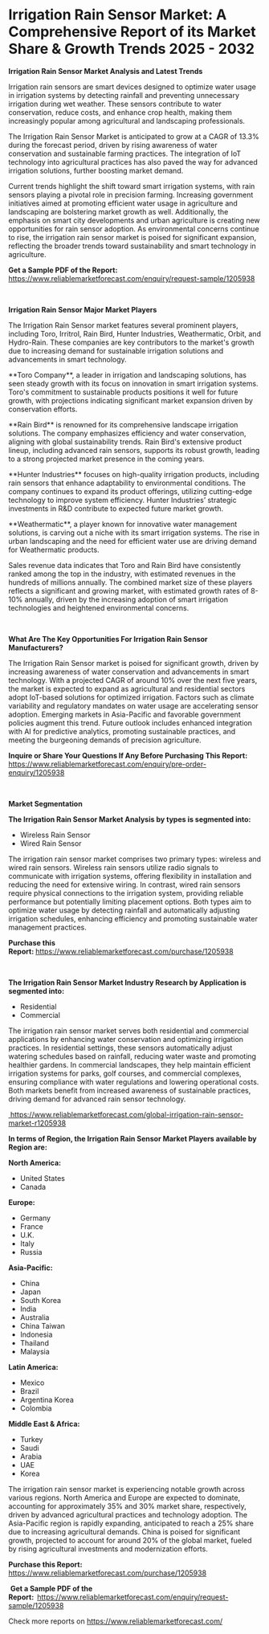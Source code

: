 <p><h1>Irrigation Rain Sensor Market: A Comprehensive Report of its Market Share & Growth Trends 2025 - 2032</h1></p><p><strong>Irrigation Rain Sensor Market Analysis and Latest Trends</strong></p>
<p><p>Irrigation rain sensors are smart devices designed to optimize water usage in irrigation systems by detecting rainfall and preventing unnecessary irrigation during wet weather. These sensors contribute to water conservation, reduce costs, and enhance crop health, making them increasingly popular among agricultural and landscaping professionals.</p><p>The Irrigation Rain Sensor Market is anticipated to grow at a CAGR of 13.3% during the forecast period, driven by rising awareness of water conservation and sustainable farming practices. The integration of IoT technology into agricultural practices has also paved the way for advanced irrigation solutions, further boosting market demand. </p><p>Current trends highlight the shift toward smart irrigation systems, with rain sensors playing a pivotal role in precision farming. Increasing government initiatives aimed at promoting efficient water usage in agriculture and landscaping are bolstering market growth as well. Additionally, the emphasis on smart city developments and urban agriculture is creating new opportunities for rain sensor adoption. As environmental concerns continue to rise, the irrigation rain sensor market is poised for significant expansion, reflecting the broader trends toward sustainability and smart technology in agriculture.</p></p>
<p><strong>Get a Sample PDF of the Report:&nbsp;</strong> <a href="https://www.reliablemarketforecast.com/enquiry/request-sample/1205938?utm_campaign=3120&utm_medium=2&utm_source=Github&utm_content=ia&utm_term=10042025&utm_id=irrigation-rain-sensor">https://www.reliablemarketforecast.com/enquiry/request-sample/1205938</a></p>
<p>&nbsp;</p>
<p><strong>Irrigation Rain Sensor Major Market Players</strong></p>
<p><p>The Irrigation Rain Sensor market features several prominent players, including Toro, Irritrol, Rain Bird, Hunter Industries, Weathermatic, Orbit, and Hydro-Rain. These companies are key contributors to the market's growth due to increasing demand for sustainable irrigation solutions and advancements in smart technology.</p><p>**Toro Company**, a leader in irrigation and landscaping solutions, has seen steady growth with its focus on innovation in smart irrigation systems. Toro's commitment to sustainable products positions it well for future growth, with projections indicating significant market expansion driven by conservation efforts.</p><p>**Rain Bird** is renowned for its comprehensive landscape irrigation solutions. The company emphasizes efficiency and water conservation, aligning with global sustainability trends. Rain Bird's extensive product lineup, including advanced rain sensors, supports its robust growth, leading to a strong projected market presence in the coming years.</p><p>**Hunter Industries** focuses on high-quality irrigation products, including rain sensors that enhance adaptability to environmental conditions. The company continues to expand its product offerings, utilizing cutting-edge technology to improve system efficiency. Hunter Industries’ strategic investments in R&D contribute to expected future market growth.</p><p>**Weathermatic**, a player known for innovative water management solutions, is carving out a niche with its smart irrigation systems. The rise in urban landscaping and the need for efficient water use are driving demand for Weathermatic products. </p><p>Sales revenue data indicates that Toro and Rain Bird have consistently ranked among the top in the industry, with estimated revenues in the hundreds of millions annually. The combined market size of these players reflects a significant and growing market, with estimated growth rates of 8-10% annually, driven by the increasing adoption of smart irrigation technologies and heightened environmental concerns.</p></p>
<p>&nbsp;</p>
<p><strong>What Are The Key Opportunities For Irrigation Rain Sensor Manufacturers?</strong></p>
<p><p>The Irrigation Rain Sensor market is poised for significant growth, driven by increasing awareness of water conservation and advancements in smart technology. With a projected CAGR of around 10% over the next five years, the market is expected to expand as agricultural and residential sectors adopt IoT-based solutions for optimized irrigation. Factors such as climate variability and regulatory mandates on water usage are accelerating sensor adoption. Emerging markets in Asia-Pacific and favorable government policies augment this trend. Future outlook includes enhanced integration with AI for predictive analytics, promoting sustainable practices, and meeting the burgeoning demands of precision agriculture.</p></p>
<p><strong>Inquire or Share Your Questions If Any Before Purchasing This Report:</strong> <a href="https://www.reliablemarketforecast.com/enquiry/pre-order-enquiry/1205938?utm_campaign=3120&utm_medium=2&utm_source=Github&utm_content=ia&utm_term=10042025&utm_id=irrigation-rain-sensor">https://www.reliablemarketforecast.com/enquiry/pre-order-enquiry/1205938</a></p>
<p>&nbsp;</p>
<p><strong>Market Segmentation</strong></p>
<p><strong>The Irrigation Rain Sensor Market Analysis by types is segmented into:</strong></p>
<p><ul><li>Wireless Rain Sensor</li><li>Wired Rain Sensor</li></ul></p>
<p><p>The irrigation rain sensor market comprises two primary types: wireless and wired rain sensors. Wireless rain sensors utilize radio signals to communicate with irrigation systems, offering flexibility in installation and reducing the need for extensive wiring. In contrast, wired rain sensors require physical connections to the irrigation system, providing reliable performance but potentially limiting placement options. Both types aim to optimize water usage by detecting rainfall and automatically adjusting irrigation schedules, enhancing efficiency and promoting sustainable water management practices.</p></p>
<p><strong>Purchase this Report:&nbsp;</strong><a href="https://www.reliablemarketforecast.com/purchase/1205938?utm_campaign=3120&utm_medium=2&utm_source=Github&utm_content=ia&utm_term=10042025&utm_id=irrigation-rain-sensor">https://www.reliablemarketforecast.com/purchase/1205938</a></p>
<p>&nbsp;</p>
<p><strong>The Irrigation Rain Sensor Market Industry Research by Application is segmented into:</strong></p>
<p><ul><li>Residential</li><li>Commercial</li></ul></p>
<p><p>The irrigation rain sensor market serves both residential and commercial applications by enhancing water conservation and optimizing irrigation practices. In residential settings, these sensors automatically adjust watering schedules based on rainfall, reducing water waste and promoting healthier gardens. In commercial landscapes, they help maintain efficient irrigation systems for parks, golf courses, and commercial complexes, ensuring compliance with water regulations and lowering operational costs. Both markets benefit from increased awareness of sustainable practices, driving demand for advanced rain sensor technology.</p></p>
<p><a href="https://www.reliablemarketforecast.com/global-irrigation-rain-sensor-market-r1205938?utm_campaign=3120&utm_medium=2&utm_source=Github&utm_content=ia&utm_term=10042025&utm_id=irrigation-rain-sensor">&nbsp;https://www.reliablemarketforecast.com/global-irrigation-rain-sensor-market-r1205938</a></p>
<p><strong>In terms of Region, the Irrigation Rain Sensor Market Players available by Region are:</strong></p>
<p>
    <p> <strong> North America: </strong>
        <ul>
            <li>United States</li>
            <li>Canada</li>
        </ul>
        </p> 
    <p> <strong> Europe: </strong>
        <ul>
            <li>Germany</li>
            <li>France</li>
            <li>U.K.</li>
            <li>Italy</li>
            <li>Russia</li>
        </ul>
        </p> 
    <p> <strong> Asia-Pacific: </strong>
        <ul>
            <li>China</li>
            <li>Japan</li>
            <li>South Korea</li>
            <li>India</li>
            <li>Australia</li>
            <li>China Taiwan</li>
            <li>Indonesia</li>
            <li>Thailand</li>
            <li>Malaysia</li>
        </ul>
        </p> 
    <p> <strong> Latin America: </strong>
        <ul>
            <li>Mexico</li>
            <li>Brazil</li>
            <li>Argentina Korea</li>
            <li>Colombia</li>
        </ul>
        </p> 
    <p> <strong> Middle East & Africa: </strong>
        <ul>
            <li>Turkey</li>
            <li>Saudi</li>
            <li>Arabia</li>
            <li>UAE</li>
            <li>Korea</li>
        </ul>
    </p>
    </p>
<p><p>The irrigation rain sensor market is experiencing notable growth across various regions. North America and Europe are expected to dominate, accounting for approximately 35% and 30% market share, respectively, driven by advanced agricultural practices and technology adoption. The Asia-Pacific region is rapidly expanding, anticipated to reach a 25% share due to increasing agricultural demands. China is poised for significant growth, projected to account for around 20% of the global market, fueled by rising agricultural investments and modernization efforts.</p></p>
<p><strong>Purchase this Report: </strong><a href="https://www.reliablemarketforecast.com/purchase/1205938?utm_campaign=3120&utm_medium=2&utm_source=Github&utm_content=ia&utm_term=10042025&utm_id=irrigation-rain-sensor">https://www.reliablemarketforecast.com/purchase/1205938</a></p>
<p>&nbsp;<strong>Get a Sample PDF of the Report:&nbsp;&nbsp;</strong><a href="https://www.reliablemarketforecast.com/enquiry/request-sample/1205938?utm_campaign=3120&utm_medium=2&utm_source=Github&utm_content=ia&utm_term=10042025&utm_id=irrigation-rain-sensor">https://www.reliablemarketforecast.com/enquiry/request-sample/1205938</a></p>
<p><strong></strong></p>
<p>Check more reports on <a href="https://www.reliablemarketforecast.com/?utm_campaign=3120&utm_medium=2&utm_source=Github&utm_content=ia&utm_term=10042025&utm_id=irrigation-rain-sensor">https://www.reliablemarketforecast.com/</a></p>